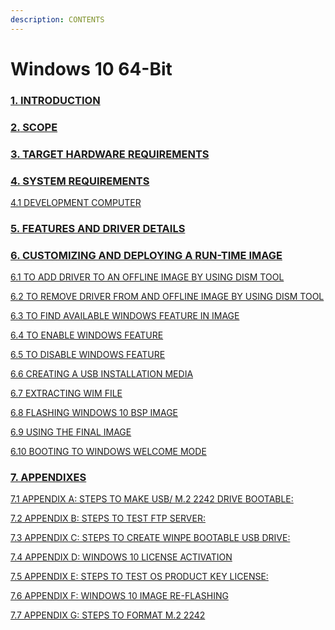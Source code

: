 ```yaml
---
description: CONTENTS
---
```


# Windows 10 64-Bit

### [1. **INTRODUCTION**](../../linux-bsp-manual/linux-64-bit/untitled/)

### [**2.** SCOPE](2.-scope.md)

### [3. TARGET HARDWARE REQUIREMENTS](3.-target-hardware-requirements.md)

### [4. SYSTEM REQUIREMENTS](4.-system-requirements/)

&#x20;   [  4.1    DEVELOPMENT COMPUTER](4.-system-requirements/4.1-development-computer.md)

### [5. FEATURES AND DRIVER DETAILS](5.-features-and-driver-details.md)

### [6. CUSTOMIZING AND DEPLOYING A RUN-TIME IMAGE](6.-customizing-and-deploying-a-run-time-image/)

&#x20;     [6.1    TO ADD DRIVER TO AN OFFLINE IMAGE BY USING DISM TOOL](6.-customizing-and-deploying-a-run-time-image/untitled-9.md)

&#x20;     [6.2    TO REMOVE DRIVER FROM AND OFFLINE IMAGE BY USING DISM TOOL](6.-customizing-and-deploying-a-run-time-image/untitled-8.md)

&#x20;     [6.3    TO FIND AVAILABLE WINDOWS FEATURE IN IMAGE](6.-customizing-and-deploying-a-run-time-image/untitled-7.md)

&#x20;     [6.4    TO ENABLE WINDOWS FEATURE](6.-customizing-and-deploying-a-run-time-image/untitled-6.md)

&#x20;     [6.5    TO DISABLE WINDOWS FEATURE](6.-customizing-and-deploying-a-run-time-image/untitled-5.md)

&#x20;    [ 6.6    CREATING A USB INSTALLATION MEDIA](6.-customizing-and-deploying-a-run-time-image/untitled-4.md)

&#x20;     [6.7    EXTRACTING WIM FILE](6.-customizing-and-deploying-a-run-time-image/untitled-3.md)

&#x20;     [6.8    FLASHING WINDOWS 10 BSP IMAGE](6.-customizing-and-deploying-a-run-time-image/untitled-2.md)

&#x20;     [6.9    USING THE FINAL IMAGE](6.-customizing-and-deploying-a-run-time-image/untitled-1.md)

&#x20;     [6.10    BOOTING TO WINDOWS WELCOME MODE](6.-customizing-and-deploying-a-run-time-image/untitled.md)

### [7. APPENDIXES](untitled-1/)

&#x20;    [7.1    APPENDIX A: STEPS TO MAKE USB/ M.2 2242 DRIVE BOOTABLE:](untitled-1/7.1-appendix-a-steps-to-make-usb-m.2-2242-drive-bootable.md)

&#x20;    [7.2    APPENDIX B: STEPS TO TEST FTP SERVER:](untitled-1/untitled-2.md)

&#x20;    [7.3    APPENDIX C: STEPS TO CREATE WINPE BOOTABLE USB DRIVE:](untitled-1/untitled-3.md)

&#x20;    [7.4    APPENDIX D: WINDOWS 10 LICENSE ACTIVATION](untitled-1/untitled-4.md)

&#x20;    [7.5    APPENDIX E: STEPS TO TEST OS PRODUCT KEY LICENSE:](untitled-1/untitled-5.md)

&#x20;    [7.6    APPENDIX F: WINDOWS 10 IMAGE RE-FLASHING](untitled-1/untitled-6.md)

&#x20;   [ 7.7    APPENDIX G: STEPS TO FORMAT M.2 2242](untitled-1/untitled-1.md)
